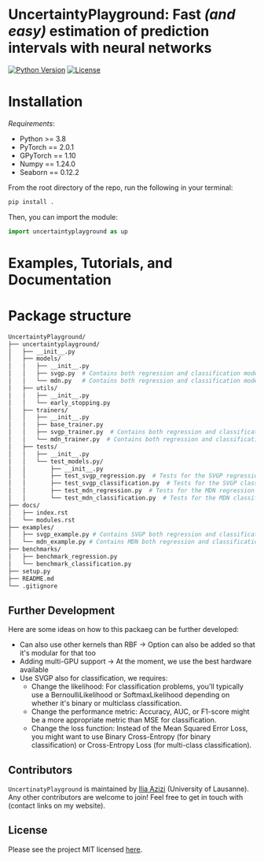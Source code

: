 # UncertaintyPlayground: Fast *(and easy)* estimation of prediction intervals with neural networks

<!-- CI test badge will be added once the repo is made public -->
<!-- ![CI Test Suite](https://github.com/unco3892/UncertaintyPlayground/actions/workflows/ci_test.yml/badge.svg?branch=main) -->
[![Python Version](https://img.shields.io/badge/python-3.8+-green.svg)](https://www.python.org/downloads/)
[![License](https://img.shields.io/badge/license-MIT-green.svg)](LICENSE)

# Installation

*Requirements*:
- Python >= 3.8
- PyTorch == 2.0.1
- GPyTorch == 1.10
- Numpy == 1.24.0
- Seaborn == 0.12.2

From the root directory of the repo, run the following in your terminal:
```bash
pip install .
```

Then, you can import the module:

```python
import uncertaintyplayground as up
```

# Examples, Tutorials, and Documentation

# Package structure

```bash
UncertaintyPlayground/
├── uncertaintyplayground/
│   ├── __init__.py
│   ├── models/
│   │   ├── __init__.py
│   │   ├── svgp.py  # Contains both regression and classification models
│   │   └── mdn.py   # Contains both regression and classification models
│   ├── utils/
│   │   ├── __init__.py
│   │   └── early_stopping.py
│   ├── trainers/
│   │   ├── __init__.py
│   │   ├── base_trainer.py
│   │   ├── svgp_trainer.py  # Contains both regression and classification trainers
│   │   └── mdn_trainer.py  # Contains both regression and classification trainers
│   ├── tests/
│   │   ├── __init__.py
│   │   └── test_models.py/
│   │       ├── __init__.py
│   │       ├── test_svgp_regression.py  # Tests for the SVGP regression model
│   │       ├── test_svgp_classification.py  # Tests for the SVGP classification model
│   │       ├── test_mdn_regression.py  # Tests for the MDN regression model
│   │       └── test_mdn_classification.py  # Tests for the MDN classification model
├── docs/
│   ├── index.rst
│   └── modules.rst
├── examples/
│   ├── svgp_example.py # Contains SVGP both regression and classification examples
│   └── mdn_example.py # Contains MDN both regression and classification examples
├── benchmarks/
│   ├── benchmark_regression.py
│   └── benchmark_classification.py
├── setup.py
├── README.md
└── .gitignore
```


## Further Development
Here are some ideas on how to this packaeg can be further developed:
- Can also use other kernels than RBF -> Option can also be added so that it's modular for that too
- Adding multi-GPU support -> At the moment, we use the best hardware available
- Use SVGP also for classification, we requires:
    - Change the likelihood: For classification problems, you'll typically use a BernoulliLikelihood or SoftmaxLikelihood depending on whether it's binary or multiclass classification.
    - Change the performance metric: Accuracy, AUC, or F1-score might be a more appropriate metric than MSE for classification.
    - Change the loss function: Instead of the Mean Squared Error Loss, you might want to use Binary Cross-Entropy (for binary classification) or Cross-Entropy Loss (for multi-class classification).

## Contributors

`UncertinatyPlayground` is maintained by [Ilia Azizi](https://iliaazizi.com/) (University of Lausanne). Any other contributors are welcome to join! Feel free to get in touch with (contact links on my website).
<!-- Please see the [contributing guide](CONTRIBUTING.md) for more details. -->

## License

Please see the project MIT licensed [here](LICENSE).